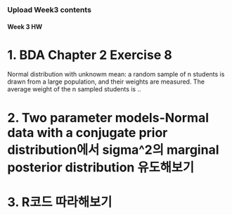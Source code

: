 ### Upload Week3 contents

#### Week 3 HW
# 1. BDA Chapter 2 Exercise 8
Normal distribution with unknowm mean: a random sample of n students is drawn from a large population,
and their weights are measured. The average weight of the n sampled students is ..

# 2. Two parameter models-Normal data with a conjugate prior distribution에서 sigma^2의 marginal posterior distribution 유도해보기

# 3. R코드 따라해보기
